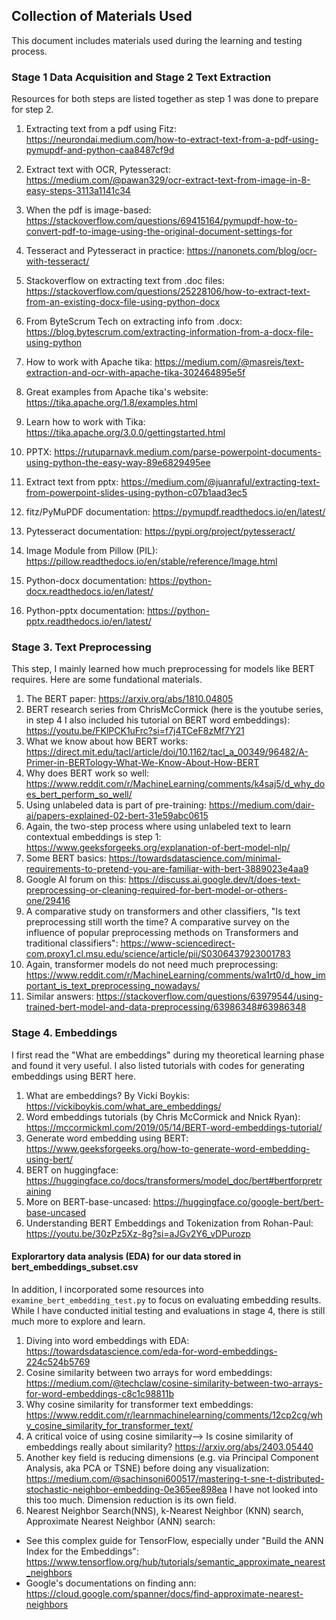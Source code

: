 ## Collection of Materials Used
This document includes materials used during the learning and testing process.

### Stage 1 Data Acquisition and Stage 2 Text Extraction
Resources for both steps are listed together as step 1 was done to prepare for step 2.

1. Extracting text from a pdf using Fitz: https://neurondai.medium.com/how-to-extract-text-from-a-pdf-using-pymupdf-and-python-caa8487cf9d
2. Extract text with OCR, Pytesseract: https://medium.com/@pawan329/ocr-extract-text-from-image-in-8-easy-steps-3113a1141c34
3. When the pdf is image-based: https://stackoverflow.com/questions/69415164/pymupdf-how-to-convert-pdf-to-image-using-the-original-document-settings-for 
4. Tesseract and Pytesseract in practice: https://nanonets.com/blog/ocr-with-tesseract/
5. Stackoverflow on extracting text from .doc files: https://stackoverflow.com/questions/25228106/how-to-extract-text-from-an-existing-docx-file-using-python-docx
6. From ByteScrum Tech on extracting info from .docx: https://blog.bytescrum.com/extracting-information-from-a-docx-file-using-python
7. How to work with Apache tika: https://medium.com/@masreis/text-extraction-and-ocr-with-apache-tika-302464895e5f
8. Great examples from Apache tika's website: https://tika.apache.org/1.8/examples.html
9. Learn how to work with Tika: https://tika.apache.org/3.0.0/gettingstarted.html
10. PPTX: https://rutuparnavk.medium.com/parse-powerpoint-documents-using-python-the-easy-way-89e6829495ee
11. Extract text from pptx: https://medium.com/@juanraful/extracting-text-from-powerpoint-slides-using-python-c07b1aad3ec5

12. fitz/PyMuPDF documentation: https://pymupdf.readthedocs.io/en/latest/
13. Pytesseract documentation: https://pypi.org/project/pytesseract/
14. Image Module from Pillow (PIL): https://pillow.readthedocs.io/en/stable/reference/Image.html
15. Python-docx documentation: https://python-docx.readthedocs.io/en/latest/
16. Python-pptx documentation: https://python-pptx.readthedocs.io/en/latest/

### Stage 3. Text Preprocessing
This step, I mainly learned how much preprocessing for models like BERT requires. Here are some fundational materials.
1. The BERT paper: https://arxiv.org/abs/1810.04805
2. BERT research series from ChrisMcCormick (here is the youtube series, in step 4 I also included his tutorial on BERT word embeddings): https://youtu.be/FKlPCK1uFrc?si=f7j4TCeF8zMf7Y21
3. What we know about how BERT works: https://direct.mit.edu/tacl/article/doi/10.1162/tacl_a_00349/96482/A-Primer-in-BERTology-What-We-Know-About-How-BERT
4. Why does BERT work so well: https://www.reddit.com/r/MachineLearning/comments/k4saj5/d_why_does_bert_perform_so_well/
5. Using unlabeled data is part of pre-training: https://medium.com/dair-ai/papers-explained-02-bert-31e59abc0615
6. Again, the two-step process where using unlabeled text to learn contextual embeddings is step 1: https://www.geeksforgeeks.org/explanation-of-bert-model-nlp/
7. Some BERT basics: https://towardsdatascience.com/minimal-requirements-to-pretend-you-are-familiar-with-bert-3889023e4aa9
8. Google AI forum on this: https://discuss.ai.google.dev/t/does-text-preprocessing-or-cleaning-required-for-bert-model-or-others-one/29416
9. A comparative study on transformers and other classifiers, "Is text preprocessing still worth the time? A comparative survey on the influence of popular preprocessing methods on Transformers and traditional classifiers": https://www-sciencedirect-com.proxy1.cl.msu.edu/science/article/pii/S0306437923001783
10. Again, transformer models do not need much preprocessing: https://www.reddit.com/r/MachineLearning/comments/wa1rt0/d_how_important_is_text_preprocessing_nowadays/
11. Similar answers: https://stackoverflow.com/questions/63979544/using-trained-bert-model-and-data-preprocessing/63986348#63986348

### Stage 4. Embeddings
I first read the "What are embeddings" during my theoretical learning phase and found it very useful. I also listed tutorials with codes for generating embeddings using BERT here.
1. What are embeddings? By Vicki Boykis: https://vickiboykis.com/what_are_embeddings/
2. Word embeddings tutorials (by Chris McCormick and Nnick Ryan): https://mccormickml.com/2019/05/14/BERT-word-embeddings-tutorial/
3. Generate word embedding using BERT: https://www.geeksforgeeks.org/how-to-generate-word-embedding-using-bert/
4. BERT on huggingface: https://huggingface.co/docs/transformers/model_doc/bert#bertforpretraining 
5. More on BERT-base-uncased: https://huggingface.co/google-bert/bert-base-uncased
6. Understanding BERT Embeddings and Tokenization from Rohan-Paul: https://youtu.be/30zPz5Xz-8g?si=aJGv2Y6_vDPurozp

#### Explorartory data analysis (EDA) for our data stored in bert_embeddings_subset.csv
In addition, I incorporated some resources into `examine_bert_embedding_test.py` to focus on evaluating embedding results. While I have conducted initial testing and evaluations in stage 4, there is still much more to explore and learn.

1. Diving into word embeddings with EDA: https://towardsdatascience.com/eda-for-word-embeddings-224c524b5769
2. Cosine similarity between two arrays for word embeddings: https://medium.com/@techclaw/cosine-similarity-between-two-arrays-for-word-embeddings-c8c1c98811b
3. Why cosine similarity for transformer text embeddings: https://www.reddit.com/r/learnmachinelearning/comments/12cp2cg/why_cosine_similarity_for_transformer_text/
4. A critical voice of using cosine similarity--> Is cosine similarity of embeddings really about similarity? https://arxiv.org/abs/2403.05440
5. Another key field is reducing dimensions (e.g. via Principal Component Analysis, aka PCA or TSNE) before doing any visualization: https://medium.com/@sachinsoni600517/mastering-t-sne-t-distributed-stochastic-neighbor-embedding-0e365ee898ea 
I have not looked into this too much. Dimension reduction is its own field.
6. Nearest Neighbor Search(NNS),  k-Nearest Neighbor (KNN) search, Approximate Nearest Neighbor (ANN) search:
- See this complex guide for TensorFlow, especially under "Build the ANN Index for the Embeddings": https://www.tensorflow.org/hub/tutorials/semantic_approximate_nearest_neighbors
- Google's documentations on finding ann: https://cloud.google.com/spanner/docs/find-approximate-nearest-neighbors

